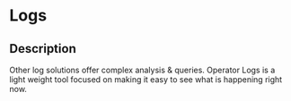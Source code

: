 # Logs

## Description

Other log solutions offer complex analysis & queries. Operator Logs is a light
weight tool focused on making it easy to see what is happening right now.


